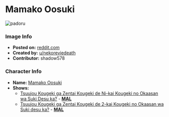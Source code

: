 # Mamako Oosuki

![padoru](https://raw.githubusercontent.com/shadow578/Project-Padoru/master/Padoru/okasan-online-mamako.png "Mamako Oosuki")

### Image Info
* **Posted on:**     [reddit.com](https://www.reddit.com/r/Animemes/comments/cn438x/i_draw_padorumamako/)
* **Created by:**    [u/nekoreviedeath](https://github.com/shadow578/Project-Padoru/blob/master/table-of-contents/creators/unekoreviedeath.md)
* **Contributor:**   shadow578

### Character Info
* **Name:**   [Mamako Oosuki](https://myanimelist.net/character/152715)
* **Shows:**
  * [Tsuujou Kougeki ga Zentai Kougeki de Ni-kai Kougeki no Okaasan wa Suki Desu ka?](https://github.com/shadow578/Project-Padoru/blob/master/table-of-contents/shows/TsuujouKougekigaZentaiKougekideNikaiKougekinoOkaasanwaSukiDesuka.md) - [__MAL__](https://myanimelist.net/anime/38573/Tsuujou_Kougeki_ga_Zentai_Kougeki_de_Ni-kai_Kougeki_no_Okaasan_wa_Suki_Desu_ka)
  * [Tsuujou Kougeki ga Zentai Kougeki de 2-kai Kougeki no Okaasan wa Suki desu ka?](https://github.com/shadow578/Project-Padoru/blob/master/table-of-contents/shows/TsuujouKougekigaZentaiKougekide2kaiKougekinoOkaasanwaSukidesuka.md) - [__MAL__](https://myanimelist.net/manga/103578/Tsuujou_Kougeki_ga_Zentai_Kougeki_de_2-kai_Kougeki_no_Okaasan_wa_Suki_desu_ka)


